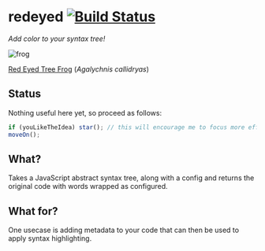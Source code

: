 # redeyed [![Build Status](https://secure.travis-ci.org/thlorenz/redeyed.png)](http://travis-ci.org/thlorenz/redeyed)

*Add color to your syntax tree!*

![frog](http://allaboutfrogs.org/gallery/photos/redeyes/red1.gif)

[Red Eyed Tree Frog](http://allaboutfrogs.org/info/species/redeye.html) (*Agalychnis callidryas*)

## Status

Nothing useful here yet, so proceed as follows:

```javascript
if (youLikeTheIdea) star(); // this will encourage me to focus more effort on this project
moveOn();
```

## What?

Takes a JavaScript abstract syntax tree, along with a config and returns the original code with words wrapped as configured.

## What for?

One usecase is adding metadata to your code that can then be used to apply syntax highlighting.



